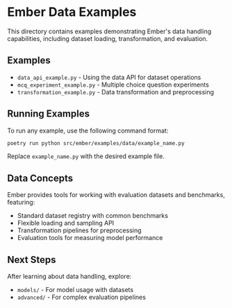 # Ember Data Examples

This directory contains examples demonstrating Ember's data handling capabilities, including dataset loading, transformation, and evaluation.

## Examples

- `data_api_example.py` - Using the data API for dataset operations
- `mcq_experiment_example.py` - Multiple choice question experiments
- `transformation_example.py` - Data transformation and preprocessing

## Running Examples

To run any example, use the following command format:

```bash
poetry run python src/ember/examples/data/example_name.py
```

Replace `example_name.py` with the desired example file.

## Data Concepts

Ember provides tools for working with evaluation datasets and benchmarks, featuring:

- Standard dataset registry with common benchmarks
- Flexible loading and sampling API
- Transformation pipelines for preprocessing
- Evaluation tools for measuring model performance

## Next Steps

After learning about data handling, explore:

- `models/` - For model usage with datasets
- `advanced/` - For complex evaluation pipelines
